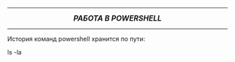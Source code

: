 ***  
 ***<center><big>РАБОТА В POWERSHELL</big></center>***   
***  
История команд powershell хранится по пути:

ls -la

